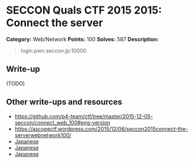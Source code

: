 # SECCON Quals CTF 2015 2015: Connect the server

**Category:** Web/Network
**Points:** 100
**Solves:** 587
**Description:**

> login.pwn.seccon.jp:10000


## Write-up

(TODO)

## Other write-ups and resources

* <https://github.com/p4-team/ctf/tree/master/2015-12-05-seccon/connect_web_100#eng-version>
* <https://ascopectf.wordpress.com/2015/12/06/seccon2015connect-the-serverwebnetwork100/>
* [Japanese](http://kanpapa.com/today/2015/12/seccon-ctf-2015-online-write-up.html)
* [Japanese](http://blog.kawa-xxx.jp/entry/2015/12/06/214456)
* [Japanese](http://nononono.sakura.ne.jp/blog/2015-1206/)
